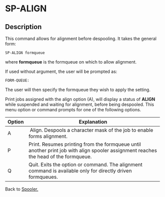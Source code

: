 # SP-ALIGN

<PageHeader />

## Description

This command allows for alignment before despooling. It takes the general form:

```
SP-ALIGN formqueue
```

where **formqueue** is the formqueue on which to allow alignment.

If used without argument, the user will be prompted as:

```
FORM-QUEUE:
```

The user will then specify the formqueue they wish to apply the setting.

Print jobs assigned with the align option (A), will display a status of **ALIGN** while suspended and waiting for alignment, before being despooled. This menu option or command prompts for one of the following options.


| Option | Explanation |
| --- | --- |
| A  |  Align. Despools a character mask of the job to enable forms alignment. |
| P | Print. Resumes printing from the formqueue until another print job with align spooler assignment reaches the head of the formqueue. |
| Q  | Quit. Exits the option or command. The alignment command is available only for directly driven formqueues. |

Back to [Spooler.](./../jbase-spooler)

  
<PageFooter />
